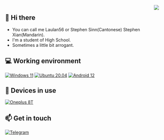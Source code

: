 <img align="right" src="https://github-readme-stats.vercel.app/api?username=Laulan56&include_all_commits=true&show_icons=true&hide_title=tru&hide_border=true" />

## 👋 Hi there
 - You can call me Laulan56 or Stephen Sinn(Cantonese) Stephen Xian(Mandarin).
 - I'm a student of High School.
 - Sometimes a little bit arrogant.

## 💻 Working environment
[![Windows 11](https://img.shields.io/badge/Windows%2011-00adef?style=flat-square&logo=windows&logoColor=ffffff)](https://www.microsoft.com/windows10)
[![Ubuntu 20.04](https://img.shields.io/badge/Ubuntu%2020%2e04-dd4814?style=flat-square&logo=ubuntu&logoColor=ffffff)](https://releases.ubuntu.com/20.04/)
[![Android 12](https://img.shields.io/badge/Android%2012-3ddc84?style=flat-square&logo=android&logoColor=ffffff)](https://www.android.com/android-11/)

## 📱 Devices in use
[![Oneplus 8T](https://img.shields.io/badge/Oneplus%208T-dd4814?style=flat-square&logo=oneplus&logoColor=ffffff)](https://www.oneplus.com/8t)

## 📫 Get in touch
[![Telegram](https://img.shields.io/badge/%40Laulan56-0088cc?style=flat-square&logo=telegram&logoColor=ffffff)](https://t.me/Laulan56)
